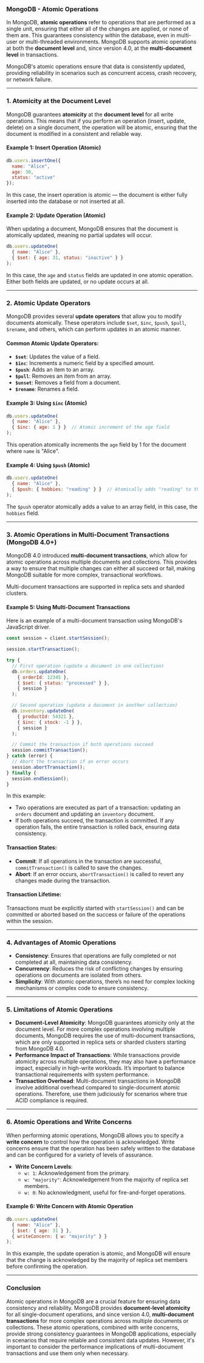 ### **MongoDB - Atomic Operations**

In MongoDB, **atomic operations** refer to operations that are performed as a single unit, ensuring that either all of the changes are applied, or none of them are. This guarantees consistency within the database, even in multi-user or multi-threaded environments. MongoDB supports atomic operations at both the **document level** and, since version 4.0, at the **multi-document level** in transactions.

MongoDB's atomic operations ensure that data is consistently updated, providing reliability in scenarios such as concurrent access, crash recovery, or network failure.

---

### **1. Atomicity at the Document Level**

MongoDB guarantees **atomicity** at the **document level** for all write operations. This means that if you perform an operation (insert, update, delete) on a single document, the operation will be atomic, ensuring that the document is modified in a consistent and reliable way.

#### **Example 1: Insert Operation (Atomic)**

```js
db.users.insertOne({
  name: "Alice",
  age: 30,
  status: "active"
});
```

In this case, the insert operation is atomic — the document is either fully inserted into the database or not inserted at all.

#### **Example 2: Update Operation (Atomic)**

When updating a document, MongoDB ensures that the document is atomically updated, meaning no partial updates will occur.

```js
db.users.updateOne(
  { name: "Alice" },
  { $set: { age: 31, status: "inactive" } }
);
```

In this case, the `age` and `status` fields are updated in one atomic operation. Either both fields are updated, or no update occurs at all.

---

### **2. Atomic Update Operators**

MongoDB provides several **update operators** that allow you to modify documents atomically. These operators include `$set`, `$inc`, `$push`, `$pull`, `$rename`, and others, which can perform updates in an atomic manner.

#### **Common Atomic Update Operators:**
- **`$set`**: Updates the value of a field.
- **`$inc`**: Increments a numeric field by a specified amount.
- **`$push`**: Adds an item to an array.
- **`$pull`**: Removes an item from an array.
- **`$unset`**: Removes a field from a document.
- **`$rename`**: Renames a field.

#### **Example 3: Using `$inc` (Atomic)**

```js
db.users.updateOne(
  { name: "Alice" },
  { $inc: { age: 1 } }  // Atomic increment of the age field
);
```

This operation atomically increments the `age` field by 1 for the document where `name` is "Alice".

#### **Example 4: Using `$push` (Atomic)**

```js
db.users.updateOne(
  { name: "Alice" },
  { $push: { hobbies: "reading" } }  // Atomically adds "reading" to the hobbies array
);
```

The `$push` operator atomically adds a value to an array field, in this case, the `hobbies` field.

---

### **3. Atomic Operations in Multi-Document Transactions (MongoDB 4.0+)**

MongoDB 4.0 introduced **multi-document transactions**, which allow for atomic operations across multiple documents and collections. This provides a way to ensure that multiple changes can either all succeed or fail, making MongoDB suitable for more complex, transactional workflows.

Multi-document transactions are supported in replica sets and sharded clusters.

#### **Example 5: Using Multi-Document Transactions**

Here is an example of a multi-document transaction using MongoDB's JavaScript driver.

```js
const session = client.startSession();

session.startTransaction();

try {
  // First operation (update a document in one collection)
  db.orders.updateOne(
    { orderId: 12345 },
    { $set: { status: "processed" } },
    { session }
  );

  // Second operation (update a document in another collection)
  db.inventory.updateOne(
    { productId: 54321 },
    { $inc: { stock: -1 } },
    { session }
  );

  // Commit the transaction if both operations succeed
  session.commitTransaction();
} catch (error) {
  // Abort the transaction if an error occurs
  session.abortTransaction();
} finally {
  session.endSession();
}
```

In this example:
- Two operations are executed as part of a transaction: updating an `orders` document and updating an `inventory` document.
- If both operations succeed, the transaction is committed. If any operation fails, the entire transaction is rolled back, ensuring data consistency.

#### **Transaction States:**
- **Commit**: If all operations in the transaction are successful, `commitTransaction()` is called to save the changes.
- **Abort**: If an error occurs, `abortTransaction()` is called to revert any changes made during the transaction.

#### **Transaction Lifetime:**
Transactions must be explicitly started with `startSession()` and can be committed or aborted based on the success or failure of the operations within the session.

---

### **4. Advantages of Atomic Operations**

- **Consistency**: Ensures that operations are fully completed or not completed at all, maintaining data consistency.
- **Concurrency**: Reduces the risk of conflicting changes by ensuring operations on documents are isolated from others.
- **Simplicity**: With atomic operations, there’s no need for complex locking mechanisms or complex code to ensure consistency.

---

### **5. Limitations of Atomic Operations**

- **Document-Level Atomicity**: MongoDB guarantees atomicity only at the document level. For more complex operations involving multiple documents, MongoDB requires the use of multi-document transactions, which are only supported in replica sets or sharded clusters starting from MongoDB 4.0.
- **Performance Impact of Transactions**: While transactions provide atomicity across multiple operations, they may also have a performance impact, especially in high-write workloads. It’s important to balance transactional requirements with system performance.
- **Transaction Overhead**: Multi-document transactions in MongoDB involve additional overhead compared to single-document atomic operations. Therefore, use them judiciously for scenarios where true ACID compliance is required.

---

### **6. Atomic Operations and Write Concerns**

When performing atomic operations, MongoDB allows you to specify a **write concern** to control how the operation is acknowledged. Write concerns ensure that the operation has been safely written to the database and can be configured for a variety of levels of assurance.

- **Write Concern Levels**:
  - `w: 1`: Acknowledgement from the primary.
  - `w: "majority"`: Acknowledgement from the majority of replica set members.
  - `w: 0`: No acknowledgment, useful for fire-and-forget operations.

#### **Example 6: Write Concern with Atomic Operation**

```js
db.users.updateOne(
  { name: "Alice" },
  { $set: { age: 31 } },
  { writeConcern: { w: "majority" } }
);
```

In this example, the update operation is atomic, and MongoDB will ensure that the change is acknowledged by the majority of replica set members before confirming the operation.

---

### **Conclusion**

Atomic operations in MongoDB are a crucial feature for ensuring data consistency and reliability. MongoDB provides **document-level atomicity** for all single-document operations, and since version 4.0, **multi-document transactions** for more complex operations across multiple documents or collections. These atomic operations, combined with write concerns, provide strong consistency guarantees in MongoDB applications, especially in scenarios that require reliable and consistent data updates. However, it's important to consider the performance implications of multi-document transactions and use them only when necessary.

